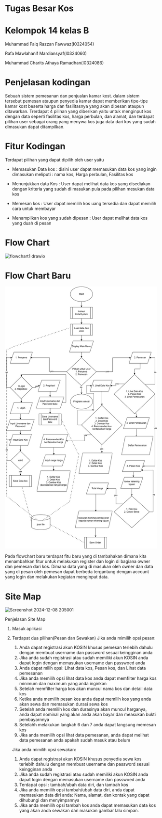 # Tugas Besar Kos #

# Kelompok 14 kelas B

Muhammad Faiq Razzan Fawwaz(I0324054)

Rafa Mawlahanif Mardiansyaf(I0324060)

Muhammad Charits Athaya Ramadhan(I0324086)

# Penjelasan kodingan

Sebuah sistem pemesanan dan penjualan kamar kost. dalam sistem tersebut pemesan ataupun penyedia kamar dapat memberikan tipe-tipe kamar kost beserta harga dan fasilitasnya yang akan dipesan ataupun ditawarkan. Trerdapat 4 pilihan yang diberikan yaitu untuk menginput kos dengan data seperti fasilitas kos, harga perbulan, dan alamat, dan terdapat pilihan user sebagai orang yang menywa kos juga data dari kos yang sudah dimasukan dapat ditampilkan.

# Fitur Kodingan

Terdapat pilihan yang dapat dipilih oleh user yaitu

- Memasukan Data kos : disini user dapat memasukan data kos yang ingin dimasukan meliputi : nama kos, Harga perbulan, Fasilitas kos

- Menunjukkan data Kos : User dapat melihat data kos yang disediakan dengan kriteria yang sudah di masukan pula pada pilihan mesukan data kos

- Memesan kos : User dapat memilih kos uang tersedia dan dapat memilih cara untuk membayar

- Menampilkan kos yang sudah dipesan : User dapat melihat data kos yang duah di pesan

# Flow Chart
![flowchart1 drawio](https://github.com/user-attachments/assets/32c506fc-9dd4-4f1c-a637-649d14f77f16)

# Flow Chart Baru

![flowchart2 drawio](https://github.com/MuhammadFaiqRazzan/Tugas-Besar-Kos/blob/main/Flowchart%20tubes%20kos.jpg)

Pada flowchart baru terdapat fitu baru yang di tambahakan dimana kita menambahkan fitur untuk melakukan register dan login di bagiana owner dan pemesan dari kos. Dimana data yang di masukan oleh owner dan data yang di pesan oleh pemesan dapat berbeda tergantung dengan account yang login dan melakukan kegiatan menginput data.

# Site Map

![Screenshot 2024-12-08 205001](https://github.com/user-attachments/assets/59b2e58c-cb62-457c-b16b-1c8fa736b6f0)

Penjelasan Site Map
1. Masuk aplikasi
2. Terdapat dua pilihan(Pesan dan Sewakan)
   Jika anda mimilih opsi pesan:
   1. Anda dapat registrasi akun KOSIN khusus pemesan terlebih dahulu dengan membuat username dan password sesuai keingginan anda
   2. Jika anda sudah registrasi atau sudah memiliki akun KOSIN anda dapat login dengan memasukan username dan passwoed anda
   3. Anda dapat milih opsi: Lihat data kos, Pesan kos, dan Lihat data pemesanan
   4. Jika anda memilih opsi lihat data kos anda dapat memfilter harga kos minimum dan maximum yang anda inginkan
   5. Setelah memfilter harga kos akan muncul nama kos dan detail data kos
   6. Ketika anda memilih pesan kos anda dapat memilih kos yang anda akan sewa dan memasukan durasi sewa kos
   7. Setelah anda memilih kos dan durasinya akan muncul harganya, anda dapat nominal yang akan anda akan bayar dan measukan bukti pembayarnnya
   8. Setelahh melakukan langkah 6 dan 7 anda dapat langsung memesan kos
   9. Jika anda memilih opsi lihat data pemesanan, anda dapat melihat data pemesanan anda apakah sudah masuk atau belum

   Jika anda mimilih opsi sewakan:
   1. Anda dapat registrasi akun KOSIN khusus penyedia sewa kos terlebih dahulu dengan membuat username dan password sesuai keingginan anda
   2. Jika anda sudah registrasi atau sudah memiliki akun KOSIN anda dapat login dengan memasukan username dan passwoed anda
   3. Terdapat opsi : tambah/ubah data diri, dan tambah kos
   4. Jika anda memilih opsi tambah/ubah data diri, anda dapat memasukan data diri anda: Nama, alamat, dan kontak yang dapat dihubungi dan menyimpannya
   5. Jika anda memilih opsi tambah kos anda dapat memasukan data kos yang akan anda sewakan dan masukan gambar lalu simpan.




